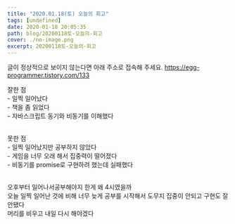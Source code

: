 ```yaml
---
title: "2020.01.18(토) 오늘의 회고"
tags: [undefined]
date: 2020-01-18 20:05:35
path: blog/20200118토-오늘의-회고
cover: ./no-image.png
excerpt: 20200118토-오늘의-회고
---
```

글이 정상적으로 보이지 않는다면 아래 주소로 접속해 주세요.
https://egg-programmer.tistory.com/133
<p data-ke-size="size16" style="text-align: left;">잘한 점<br/>- 일찍 일어났다<br/>- 책을 좀 읽었다<br/>- 자바스크립트 동기와 비동기를 이해했다<br/><br/></p>

<p data-ke-size="size16" style="text-align: left;">못한 점<br/>- 일찍 일어났지만 공부하지 않았다<br/>- 게임을 너무 오래 해서 집중력이 떨어졌다<br/>- 비동기를 promise로 구현하려 했는데 실패했다<br/><br/></p>

<p data-ke-size="size16" style="text-align: left;">오후부터 일어나서공부해야지 한게 왜 4시였을까<br/>오늘 일찍 일어난 것에 비해 너무 늦게 공부를 시작해서 도무지 집중이 안되고 구현도 잘 안됐다<br/>머리를 비우고 내일 다시 해야겠다</p>